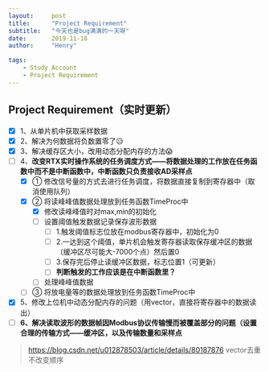 ```yaml
---
layout:     post
title:      "Project Requirement"
subtitle:   "今天也是bug满满的一天呀"
date:       2019-11-18
author:     "Henry"

tags:
    - Study Account
    - Project Requirement
---
```


## Project Requirement（实时更新）



- [x] 1、从单片机中获取采样数据
- [x] 2、解决为何数据将负数置零了😥
- [x] 3、解决缓存区大小，改用动态分配内存的方法😱
- [ ] 4、**改变RTX实时操作系统的任务调度方式——将数据处理的工作放在任务函数中而不是中断函数中，中断函数只负责接收AD采样点**
  - [x] ① 修改信号量的方式去进行任务调度，将数据直接复制到寄存器中（取消使用队列）
  - [x] ② 将读峰峰值数据处理放到任务函数TimeProc中
    - [x] 修改读峰峰值时对max,min的初始化
    - [ ] 设置阈值触发数据记录保存波形数据
      - [ ] 1.触发阈值标志位放在modbus寄存器中，初始化为0
      - [ ] 2.一达到这个阈值，单片机会触发寄存器读取保存缓冲区的数据（缓冲区尽可能大-7000个点）然后置0
      - [ ] 3.保存完后停止读缓冲区数据，标志位置1（可更新）
      - [ ] **判断触发的工作应该是在中断函数里？**
    - [ ] 处理峰峰值数据
  - [ ] ③ 将放电量等的数据处理放到任务函数TimeProc中
- [x] 5、修改上位机中动态分配内存的问题（用vector，直接将寄存器中的数据读出）
- [ ] **6、解决读取波形的数据帧因Modbus协议传输慢而被覆盖部分的问题（设置合理的传输方式——缓冲区，以及传输数量和采样点**

> https://blog.csdn.net/u012878503/article/details/80187876 vector去重不改变顺序